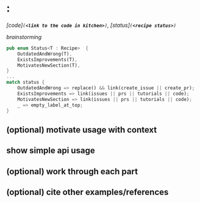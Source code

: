 # <Provided Feature>: <API Used>
*[code]`(`**`<link to the code in kitchen>`**`)`, [status]`(`**`<recipe status>`**`)`*

*brainstorming*
```rust
pub enum Status<T : Recipe>  {
    OutdatedAndWrong(T),
    ExistsImprovements(T),
    MotivatesNewSection(T),
}
...
match status {
    OutdatedAndWrong => replace() && link(create_issue || create_pr);
    ExistsImprovements => link(issues || prs || tutorials || code);
    MotivatesNewSection => link(issues || prs || tutorials || code);
    _ => empty_label_at_top;
}
```

## (optional) motivate usage with context

## show simple api usage

## (optional) work through each part

## (optional) cite other examples/references